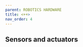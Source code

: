 ```yaml
---
parent: ROBOTICS HARDWARE
title: <++>
nav_order: 4
---
```



Sensors and actuators
--------------------------------------------------------------------------------

